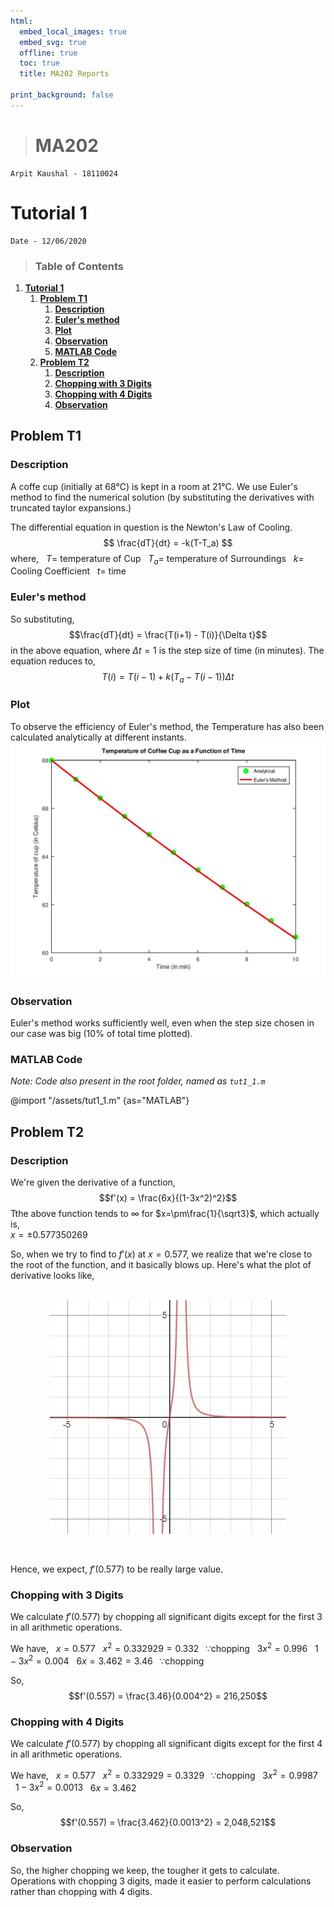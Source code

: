 ```yaml
---
html:
  embed_local_images: true
  embed_svg: true
  offline: true
  toc: true
  title: MA202 Reports

print_background: false
---
```


># **MA202**
	Arpit Kaushal - 18110024

# **Tutorial 1**
    Date - 12/06/2020    

>### Table of Contents
<!-- Start Document Outline -->

1. [**Tutorial 1**](#tutorial-1)
	1. [**Problem T1**](#problem-t1)
		1. [**Description**](#description)
		2. [**Euler's method**](#eulers-method)
		3. [**Plot**](#plot)
		4. [**Observation**](#observation)
		5. [**MATLAB Code**](#matlab-code)
	2. [**Problem T2**](#problem-t2)
		1. [**Description**](#description-1)
		2. [**Chopping with 3 Digits**](#chopping-with-3-digits)
		3. [**Chopping with 4 Digits**](#chopping-with-4-digits)
		4. [**Observation**](#observation-1)

<!-- End Document Outline -->
## **Problem T1**

### **Description**

A coffe cup (initially at 68°C) is kept in a room at 21°C.
We use Euler's method to find the numerical solution (by substituting the derivatives with truncated taylor expansions.)

The differential equation in question is the Newton's Law of Cooling. 
$$ \frac{dT}{dt} = -k(T-T_a) $$
where,
&nbsp; $T =$ temperature of Cup 
&nbsp; $T_a =$ temperature of Surroundings 
&nbsp; $k =$ Cooling Coefficient 
&nbsp; $t =$ time 

### **Euler's method**
So substituting,  $$\frac{dT}{dt} = \frac{T(i+1) - T(i)}{\Delta t}$$ in the above equation, where $\Delta t =1$ is the step size of time (in minutes). The equation reduces to, $$T(i) = T(i-1) + k(T_a - T(i-1))\Delta t $$

### **Plot**
To observe the efficiency of Euler's method, the Temperature has also been calculated analytically at different instants.    
![Temperature of Coffee Cup with time.](/assets/tut1_1.jpg "Temperature of Coffee Cup with time.")

### **Observation**
Euler's method works sufficiently well, even when the step size chosen in our case was  big (10% of total time plotted). 

### **MATLAB Code**
*Note: Code also present in the root folder, named as `tut1_1.m `*

@import "/assets/tut1_1.m" {as="MATLAB"}

## **Problem T2**

### **Description**

We're given the derivative of a function,
$$f'(x) = \frac{6x}{(1-3x^2)^2}$$
Tthe above function tends to $\infty$ for $x=\pm\frac{1}{\sqrt3}$, which actually is, <br>
$x= \pm0.577350269$ <br>

So, when we try to find to $f'(x)$ at $x=0.577$, we realize that we're close to the root of the function, and it basically blows up. Here's what the plot of derivative looks like, <br><br>

<div align="center">
<img align="center"  src="/assets/tut1_2.jpg"><br>
</div>

<br></br>
Hence, we expect, $f'(0.577)$ to be really large value.<br>


### **Chopping with 3 Digits**

We calculate $f'(0.577)$ by chopping all significant digits except for the first $3$ in all arithmetic operations.

We have,
&nbsp;&nbsp;$x = 0.577$
&nbsp;&nbsp;$x^2=0.332929=0.332 \;\;\;\because \textrm{chopping}$ 
&nbsp;&nbsp;${3x}^{2}=0.996$
&nbsp;&nbsp;${1-3x^2=0.004}$
&nbsp;&nbsp;${6x=3.462=3.46 \;\;\;\because \textrm{chopping}}$

So, 
$$f'(0.557) = \frac{3.46}{0.004^2} = 216,250$$


### **Chopping with 4 Digits**

We calculate $f'(0.577)$ by chopping all significant digits except for the first $4$ in all arithmetic operations.

We have, 
&nbsp;&nbsp;${x = 0.577}$
&nbsp;&nbsp;${x^2=0.332929=0.3329 \;\;\;\because \textrm{chopping}}$ 
&nbsp;&nbsp;${3x^2=0.9987}$
&nbsp;&nbsp;${1-3x^2=0.0013}$
&nbsp;&nbsp;${6x=3.462}$

So,
$$f'(0.557) = \frac{3.462}{0.0013^2} = 2,048,521$$


### **Observation**
So, the higher chopping we keep, the tougher it gets to calculate. Operations with chopping ${3}$ digits, made it easier to perform calculations rather than chopping with ${4}$ digits.  



<!-- ---
title: "MA202 Reports"
author: Arpit Kaushal
date: June 14, 2020
output: pdf_document
--- -->
<!-- ---
title: "MA202-Reports"
output:
	pdf_document:
		toc: true
		toc_depth: 3
		number_sections: true
		highlight: tango
		latex_engine: pdflatex
--- -->

